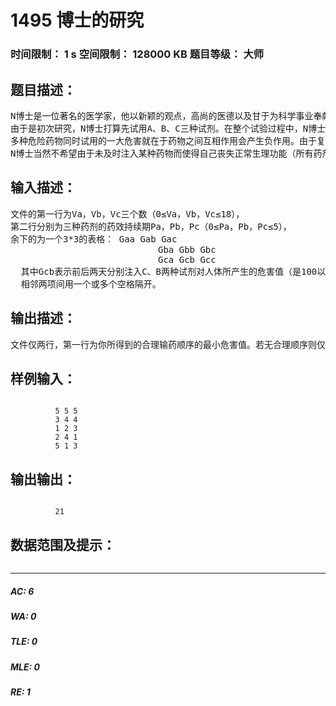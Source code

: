 # 1495 博士的研究   
### 时间限制： 1 s     空间限制： 128000 KB     题目等级： 大师  
## 题目描述：  

<pre>
N博士是一位著名的医学家，他以新颖的观点，高尚的医德以及甘于为科学事业奉献的敬业精神而享誉整个医学界。最近，他正着手研究多种危险药物共同对人体产生的作用。为了取得精确的第一手材料，N博士想亲身体验，即用自己的身体作为试验品进行一次人体试验。
由于是初次研究，N博士打算先试用A、B、C三种试剂。在整个试验过程中，N博士将每天注入自身1JX的某种药剂（JX为体积单位，1JX为人体每天能够承受的剂量）。这三种试剂的总剂量分别为VaJX、VbJX、VcJX（Va、Vb、Vc为整数）。由于所有这些试剂都会对人体产生特殊效应，所以必须在上次用药后的一定时间内注入同种药剂，否则便会导致人体丧失某些正常的生理功能，这种药效的持续时间就叫做药效持续期，它是以天为单位的。
多种危险药物同时试用的一大危害就在于药物之间互相作用会产生负作用。由于复杂性，N博士仅考虑注入的药物与前一天注入的药物对人体产生的负影响，他的前期研究已经明确了前后两天的各种药物搭配对人体的危害，各种搭配都有一个危害值，值越大则说明危害越大。每次危害值的累加则为试验的总危害值。
N博士当然不希望由于未及时注入某种药物而使得自己丧失正常生理功能（所有药剂注射完后，N博士能够使用其他药物破坏先前药剂对人体产生特殊效应，不过在试验过程中却万万不可使用，否则便会前功尽弃），同时他也希望试验的总危害最小。现在就请你来帮助N博士设计一个合理的输药顺序。
</pre>
  
  
## 输入描述：  

<pre>
文件的第一行为Va，Vb，Vc三个数（0≤Va，Vb，Vc≤18），
第二行分别为三种药剂的药效持续期Pa，Pb，Pc（0≤Pa，Pb，Pc≤5），
余下的为一个3*3的表格： Gaa Gab Gac 
                            Gba Gbb Gbc 
                            Gca Gcb Gcc 
  其中Gcb表示前后两天分别注入C、B两种试剂对人体所产生的危害值（是100以内的正整数）。
  相邻两项间用一个或多个空格隔开。
</pre>
  
  
## 输出描述：  

<pre>
文件仅两行，第一行为你所得到的合理输药顺序的最小危害值。若无合理顺序则仅输出“No answer.”
</pre>
  
  
## 样例输入：  

<pre><code>
          5 5 5
          3 4 4
          1 2 3
          2 4 1
          5 1 3
</code></pre>
  
  
## 输出输出：  

<pre><code>
          21
</code></pre>
  
  
## 数据范围及提示：  

<pre>
</pre>
  
  
***  

##### AC: 6  
##### WA: 0  
##### TLE: 0  
##### MLE: 0  
##### RE: 1  
